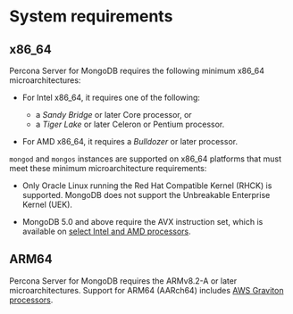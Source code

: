 # System requirements

## x86_64

Percona Server for MongoDB requires the following minimum x86_64 microarchitectures:
* For Intel x86_64, it requires one of the following:
  * a *Sandy Bridge* or later Core processor, or
  * a *Tiger Lake* or later Celeron or Pentium processor.

* For AMD x86_64, it requires a *Bulldozer* or later processor.

`mongod` and `mongos` instances are supported on x86_64 platforms that must meet these minimum microarchitecture requirements:     

* Only Oracle Linux running the Red Hat Compatible Kernel (RHCK) is supported. MongoDB does not support the Unbreakable Enterprise Kernel (UEK).     

* MongoDB 5.0 and above require the AVX instruction set, which is available on [select Intel and AMD processors](https://en.wikipedia.org/wiki/Advanced_Vector_Extensions#CPUs_with_AVX). 

## ARM64

Percona Server for MongoDB requires the ARMv8.2-A or later microarchitectures. Support for ARM64 (AARch64) includes [AWS Graviton processors](https://aws.amazon.com/ec2/graviton/).﻿
